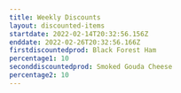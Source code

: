 ```yaml
---
title: Weekly Discounts
layout: discounted-items
startdate: 2022-02-14T20:32:56.156Z
enddate: 2022-02-26T20:32:56.166Z
firstdiscountedprod: Black Forest Ham
percentage1: 10
seconddiscountedprod: Smoked Gouda Cheese
percentage2: 10
---
```


